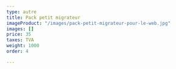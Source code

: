 ```yaml
---
type: autre
title: Pack petit migrateur
imageProduct: "/images/pack-petit-migrateur-pour-le-web.jpg"
images: []
price: 35
taxes: TVA
weight: 1000
order: 4

---
```

